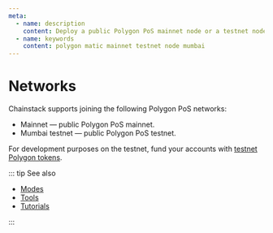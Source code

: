 ```yaml
---
meta:
  - name: description
    content: Deploy a public Polygon PoS mainnet node or a testnet node with the Chainstack managed blockchain services in minutes.
  - name: keywords
    content: polygon matic mainnet testnet node mumbai
---
```


# Networks

Chainstack supports joining the following Polygon PoS networks:

* Mainnet — public Polygon PoS mainnet.
* Mumbai testnet — public Polygon PoS testnet.

For development purposes on the testnet, fund your accounts with [testnet Polygon tokens](https://faucet.polygon.technology/).

::: tip See also

* [Modes](/operations/polygon/modes)
* [Tools](/operations/polygon/tools)
* [Tutorials](/tutorials/polygon/)

:::
